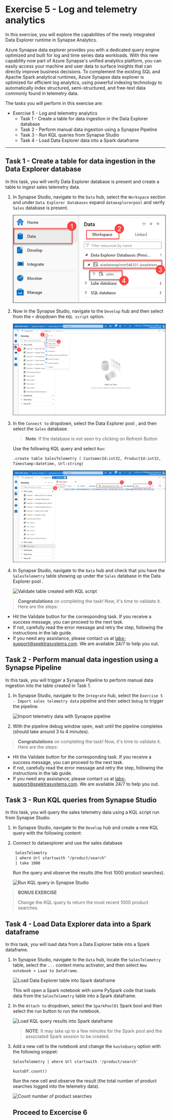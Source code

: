 # Exercise 5 - Log and telemetry analytics

In this exercise, you will explore the capabilities of the newly integrated Data Explorer runtime in Synapse Analytics.

Azure Synapse data explorer provides you with a dedicated query engine optimized and built for log and time series data workloads. With this new capability now part of Azure Synapse's unified analytics platform, you can easily access your machine and user data to surface insights that can directly improve business decisions. To complement the existing SQL and Apache Spark analytical runtimes, Azure Synapse data explorer is optimized for efficient log analytics, using powerful indexing technology to automatically index structured, semi-structured, and free-text data commonly found in telemetry data.

The tasks you will perform in this exercise are:

- Exercise 5 - Log and telemetry analytics
  - Task 1 - Create a table for data ingestion in the Data Explorer database 
  - Task 2 - Perform manual data ingestion using a Synapse Pipeline
  - Task 3 - Run KQL queries from Synapse Studio
  - Task 4 - Load Data Explorer data into a Spark dataframe
 
-------------------------

## Task 1 - Create a table for data ingestion in the Data Explorer database 

In this task, you will verify Data Explorer database is present and create a table to ingest sales telemetry data.

1. In Synapse Studio, navigate to the `Data` hub, select the `Workspace` section and under `Data Explorer Databases` expand `dataexplorerpool` and verify `Sales` database is present.

   ![New KQL script](./media/ex5img1.png)

1. Now in the Synapse Studio, navigate to the `Develop` hub and then select from the `+` dropdown the `KQL script` option.

   ![New KQL script](media/ex05-create-data-explorer-table-1.1.png)

2. In the `Connect to` dropdown, select the Data Explorer pool **<inject key="dataexplorer pool Name" enableCopy="false" />**, and then select the `Sales` database.

   >**Note**: If the database is not seen try clicking on Refresh Button

   Use the following KQL query and select `Run`:

   ```kql
   .create table SalesTelemetry ( CustomerId:int32, ProductId:int32, Timestamp:datetime, Url:string)
   ```

   ![KQL script to create new table](media/ex05-create-data-explorer-table-2.1.png)

3. In Synapse Studio, navigate to the `Data` hub and check that you have the `SalesTelemetry` table showing up under the `Sales` database in the Data Explorer pool **<inject key="dataexplorer pool Name" enableCopy="false" />**.

   ![Validate table created with KQL script](media/analytics-ex5-salestele.png)

  > **Congratulations** on completing the task! Now, it's time to validate it. Here are the steps:
	
  - Hit the Validate button for the corresponding task. If you receive a success message, you can proceed to the next task. 
  - If not, carefully read the error message and retry the step, following the instructions in the lab guide.
  - If you need any assistance, please contact us at labs-support@spektrasystems.com. We are available 24/7 to help you out.

<validation step="33893e24-030e-40f9-acd2-417fad316448" />

## Task 2 - Perform manual data ingestion using a Synapse Pipeline

In this task, you will trigger a Synapse Pipeline to perform manual data ingestion into the table created in Task 1.

1. In Synapse Studio, navigate to the `Integrate` hub, select the `Exercise 5 - Import sales telemetry data` pipeline and then select `Debug` to trigger the pipeline.

   ![Import telemetry data with Synapse pipeline](media/ex05-import-data-with-synapse-pipeline.1.png)

2. With the pipeline debug window open, wait until the pipeline completes (should take around 3 to 4 minutes).

  > **Congratulations** on completing the task! Now, it's time to validate it. Here are the steps:
	
  - Hit the Validate button for the corresponding task. If you receive a success message, you can proceed to the next task. 
  - If not, carefully read the error message and retry the step, following the instructions in the lab guide.
  - If you need any assistance, please contact us at labs-support@spektrasystems.com. We are available 24/7 to help you out.

<validation step="3280e9ca-da0f-459b-bffd-ea1461c654f9" />

## Task 3 - Run KQL queries from Synapse Studio

In this task, you will query the sales telemetry data using a KQL script run from Synapse Studio.

1. In Synapse Studio, navigate to the `Develop` hub and create a new KQL query with the following content:
 
2. Connect to dataexplorer and use the sales database

   ```kql
    SalesTelemetry
    | where Url startswith "/product/search"
    | take 1000
    ```

    Run the query and observe the results (the first 1000 product searches).

    ![Run KQL query in Synapse Studio](media/ex05-run-kql-query.1.png)

>**BONUS EXERCISE**
>
>Change the KQL query to return the most recent 1000 product searches.

## Task 4 - Load Data Explorer data into a Spark dataframe

In this task, you will load data from a Data Explorer table into a Spark dataframe.

1. In Synapse Studio, navigate to the `Data` hub, locate the `SalesTelemetry` table, select the `...` context menu activator, and then select `New notebook > Load to DataFrame`.

   ![Load Data Explorer table into Spark dataframe](media/ex05-load-data-explorer-query-into-spark.1.png)

    This will open a Spark notebook with some PySpark code that loads data from the `SalesTelemetry` table into a Spark dataframe.

2. In the `Attach to` dropdown, select the `SparkPool01` Spark bool and then select the run button to run the notebook.

    ![Load KQL query results into Spark dataframe](media/ex05-load-data-explorer-query-into-spark-results.1.png)

    >**NOTE**: It may take up to a few minutes for the Spark pool and the associated Spark session to be created.

3. Add a new cell to the notebook and change the `kustoQuery` option with the following snippet:

    ```kql
    SalesTelemetry | where Url startswith '/product/search'
    ```
    
    ```kql
    kustoDf.count()
    ```

    Run the new cell and observe the result (the total number of product searches logged into the telemetry data).

   ![Count number of product searches](./media/ex05-load-data-explorer-query-into-spark-results-2.png)

   ## Proceed to Excercise 6
